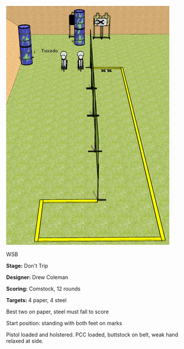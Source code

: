 ![Don't Trip](Stage%20Design.png)

WSB

<b>Stage:</b> Don't Trip

<b>Designer:</b> Drew Coleman

<b>Scoring:</b> Comstock, 12 rounds

<b>Targets: </b>4 paper, 4 steel

Best two on paper, steel must fall to score

Start position: standing with both feet on marks

Pistol loaded and holstered. PCC loaded, buttstock on belt, weak hand relaxed at side.
